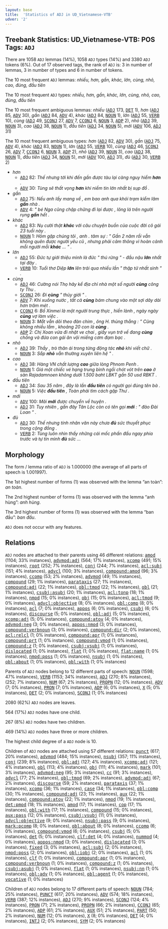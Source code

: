 ```yaml
---
layout: base
title:  'Statistics of ADJ in UD_Vietnamese-VTB'
udver: '2'
---
```


## Treebank Statistics: UD_Vietnamese-VTB: POS Tags: `ADJ`

There are 1058 `ADJ` lemmas (14%), 1058 `ADJ` types (14%) and 3380 `ADJ` tokens (6%).
Out of 17 observed tags, the rank of `ADJ` is: 3 in number of lemmas, 3 in number of types and 6 in number of tokens.

The 10 most frequent `ADJ` lemmas: <em>nhiều, hơn, gần, khác, lớn, cùng, nhỏ, cao, đúng, đầu tiên</em>

The 10 most frequent `ADJ` types:  <em>nhiều, hơn, gần, khác, lớn, cùng, nhỏ, cao, đúng, đầu tiên</em>

The 10 most frequent ambiguous lemmas: <em>nhiều</em> (<tt><a href="vi_vtb-pos-ADJ.html">ADJ</a></tt> 173, <tt><a href="vi_vtb-pos-DET.html">DET</a></tt> 1), <em>hơn</em> (<tt><a href="vi_vtb-pos-ADJ.html">ADJ</a></tt> 85, <tt><a href="vi_vtb-pos-ADV.html">ADV</a></tt> 30), <em>gần</em> (<tt><a href="vi_vtb-pos-ADJ.html">ADJ</a></tt> 84, <tt><a href="vi_vtb-pos-ADV.html">ADV</a></tt> 4), <em>khác</em> (<tt><a href="vi_vtb-pos-ADJ.html">ADJ</a></tt> 84, <tt><a href="vi_vtb-pos-NOUN.html">NOUN</a></tt> 1), <em>lớn</em> (<tt><a href="vi_vtb-pos-ADJ.html">ADJ</a></tt> 55, <tt><a href="vi_vtb-pos-VERB.html">VERB</a></tt> 10), <em>cùng</em> (<tt><a href="vi_vtb-pos-ADJ.html">ADJ</a></tt> 49, <tt><a href="vi_vtb-pos-SCONJ.html">SCONJ</a></tt> 27, <tt><a href="vi_vtb-pos-ADV.html">ADV</a></tt> 7, <tt><a href="vi_vtb-pos-CCONJ.html">CCONJ</a></tt> 6, <tt><a href="vi_vtb-pos-NOUN.html">NOUN</a></tt> 3, <tt><a href="vi_vtb-pos-ADP.html">ADP</a></tt> 2), <em>nhỏ</em> (<tt><a href="vi_vtb-pos-ADJ.html">ADJ</a></tt> 39, <tt><a href="vi_vtb-pos-NOUN.html">NOUN</a></tt> 3), <em>cao</em> (<tt><a href="vi_vtb-pos-ADJ.html">ADJ</a></tt> 38, <tt><a href="vi_vtb-pos-NOUN.html">NOUN</a></tt> 1), <em>đầu tiên</em> (<tt><a href="vi_vtb-pos-ADJ.html">ADJ</a></tt> 34, <tt><a href="vi_vtb-pos-NOUN.html">NOUN</a></tt> 5), <em>mới</em> (<tt><a href="vi_vtb-pos-ADV.html">ADV</a></tt> 106, <tt><a href="vi_vtb-pos-ADJ.html">ADJ</a></tt> 31)

The 10 most frequent ambiguous types:  <em>hơn</em> (<tt><a href="vi_vtb-pos-ADJ.html">ADJ</a></tt> 82, <tt><a href="vi_vtb-pos-ADV.html">ADV</a></tt> 30), <em>gần</em> (<tt><a href="vi_vtb-pos-ADJ.html">ADJ</a></tt> 75, <tt><a href="vi_vtb-pos-ADV.html">ADV</a></tt> 4), <em>khác</em> (<tt><a href="vi_vtb-pos-ADJ.html">ADJ</a></tt> 83, <tt><a href="vi_vtb-pos-NOUN.html">NOUN</a></tt> 1), <em>lớn</em> (<tt><a href="vi_vtb-pos-ADJ.html">ADJ</a></tt> 55, <tt><a href="vi_vtb-pos-VERB.html">VERB</a></tt> 10), <em>cùng</em> (<tt><a href="vi_vtb-pos-ADJ.html">ADJ</a></tt> 46, <tt><a href="vi_vtb-pos-SCONJ.html">SCONJ</a></tt> 26, <tt><a href="vi_vtb-pos-ADV.html">ADV</a></tt> 7, <tt><a href="vi_vtb-pos-CCONJ.html">CCONJ</a></tt> 6, <tt><a href="vi_vtb-pos-NOUN.html">NOUN</a></tt> 3, <tt><a href="vi_vtb-pos-ADP.html">ADP</a></tt> 2), <em>nhỏ</em> (<tt><a href="vi_vtb-pos-ADJ.html">ADJ</a></tt> 39, <tt><a href="vi_vtb-pos-NOUN.html">NOUN</a></tt> 3), <em>cao</em> (<tt><a href="vi_vtb-pos-ADJ.html">ADJ</a></tt> 38, <tt><a href="vi_vtb-pos-NOUN.html">NOUN</a></tt> 1), <em>đầu tiên</em> (<tt><a href="vi_vtb-pos-ADJ.html">ADJ</a></tt> 34, <tt><a href="vi_vtb-pos-NOUN.html">NOUN</a></tt> 5), <em>mới</em> (<tt><a href="vi_vtb-pos-ADV.html">ADV</a></tt> 100, <tt><a href="vi_vtb-pos-ADJ.html">ADJ</a></tt> 31), <em>đủ</em> (<tt><a href="vi_vtb-pos-ADJ.html">ADJ</a></tt> 30, <tt><a href="vi_vtb-pos-VERB.html">VERB</a></tt> 2)


* <em>hơn</em>
  * <tt><a href="vi_vtb-pos-ADJ.html">ADJ</a></tt> 82: <em>Thế nhưng tới khi đến gần được tàu lại càng nguy hiểm <b>hơn</b> .</em>
  * <tt><a href="vi_vtb-pos-ADV.html">ADV</a></tt> 30: <em>Tùng sẽ thất vọng <b>hơn</b> khi niềm tin lớn nhất bị sụp đổ .</em>
* <em>gần</em>
  * <tt><a href="vi_vtb-pos-ADJ.html">ADJ</a></tt> 75: <em>Nếu anh lấy mang về , em bao anh qua khỏi trạm kiểm lâm <b>gần</b> nhà .</em>
  * <tt><a href="vi_vtb-pos-ADV.html">ADV</a></tt> 4: <em>" bé Nga cũng chập chững đi lại được , lông lá trên người rụng <b>gần</b> hết .</em>
* <em>khác</em>
  * <tt><a href="vi_vtb-pos-ADJ.html">ADJ</a></tt> 83: <em>Nụ cười thật <b>khác</b> với câu chuyện buồn của cuộc đời cô gái 23 tuổi này .</em>
  * <tt><a href="vi_vtb-pos-NOUN.html">NOUN</a></tt> 1: <em>Hôm gặp chúng tôi , anh . tâm sự : " Gần 2 năm rồi vẫn không quên được người yêu cũ , nhưng phải cảm thông vì hoàn cảnh mỗi người mỗi <b>khác</b> ... " .</em>
* <em>lớn</em>
  * <tt><a href="vi_vtb-pos-ADJ.html">ADJ</a></tt> 55: <em>Đức tự giới thiệu mình là đức " thú rừng " - đầu nậu <b>lớn</b> nhất tại đây .</em>
  * <tt><a href="vi_vtb-pos-VERB.html">VERB</a></tt> 10: <em>Tuổi thơ Diệp <b>lớn</b> lên trải qua nhiều lần " thập tử nhất sinh " .</em>
* <em>cùng</em>
  * <tt><a href="vi_vtb-pos-ADJ.html">ADJ</a></tt> 46: <em>Cường nói Thọ hãy kể địa chỉ nhà một số người <b>cùng</b> công ty Thu .</em>
  * <tt><a href="vi_vtb-pos-SCONJ.html">SCONJ</a></tt> 26: <em>Đi <b>cùng</b> " thủy giới " .</em>
  * <tt><a href="vi_vtb-pos-ADV.html">ADV</a></tt> 7: <em>Khi xuống nước , tất cả <b>cùng</b> bám chung vào một sợi dây dài hơn trăm mét .</em>
  * <tt><a href="vi_vtb-pos-CCONJ.html">CCONJ</a></tt> 6: <em>Bố Xinmei là một người trung thực , hiền lành , ngày ngày <b>cùng</b> vợ làm việc .</em>
  * <tt><a href="vi_vtb-pos-NOUN.html">NOUN</a></tt> 3: <em>Mắt vẫn dõi theo đàn chim , ông H. thủng thẳng : " Cũng không nhiều lắm , khoảng 20 con là <b>cùng</b> .</em>
  * <tt><a href="vi_vtb-pos-ADP.html">ADP</a></tt> 2: <em>Chị Xoan vừa đi nhặt ve chai , giấy vụn trở về đang <b>cùng</b> chồng và đứa con gái ăn vội miếng cơm đạm bạc .</em>
* <em>nhỏ</em>
  * <tt><a href="vi_vtb-pos-ADJ.html">ADJ</a></tt> 39: <em>Thầy , trò thân ái trong từng động tác <b>nhỏ</b> khi viết chữ .</em>
  * <tt><a href="vi_vtb-pos-NOUN.html">NOUN</a></tt> 3: <em>Sắp <b>nhỏ</b> vẫn thường xuyên liên hệ " .</em>
* <em>cao</em>
  * <tt><a href="vi_vtb-pos-ADJ.html">ADJ</a></tt> 38: <em>Hàng VN chất lượng <b>cao</b> giữa lòng Phnom Penh .</em>
  * <tt><a href="vi_vtb-pos-NOUN.html">NOUN</a></tt> 1: <em>Giá một chiếc vé hạng trung bình ngồi chót vót trên <b>cao</b> ở sàn Rajadamnoen không dưới 1.500 baht LBKT gần 50 usd RBKT .</em>
* <em>đầu tiên</em>
  * <tt><a href="vi_vtb-pos-ADJ.html">ADJ</a></tt> 34: <em>Sau 35 năm , đây là lần <b>đầu tiên</b> có người gọi đúng tên bà .</em>
  * <tt><a href="vi_vtb-pos-NOUN.html">NOUN</a></tt> 5: <em>Việc <b>đầu tiên</b> , Toàn phải tìm cách gặp Thư .</em>
* <em>mới</em>
  * <tt><a href="vi_vtb-pos-ADV.html">ADV</a></tt> 100: <em>Mãi <b>mới</b> được chuyển về huyện .</em>
  * <tt><a href="vi_vtb-pos-ADJ.html">ADJ</a></tt> 31: <em>Tuy nhiên , gần đây Tân Lộc còn có tên gọi <b>mới</b> : " đảo Đài Loan " .</em>
* <em>đủ</em>
  * <tt><a href="vi_vtb-pos-ADJ.html">ADJ</a></tt> 30: <em>Thế nhưng tính nhân văn này chưa <b>đủ</b> sức thuyết phục trong cộng đồng .</em>
  * <tt><a href="vi_vtb-pos-VERB.html">VERB</a></tt> 2: <em>Tùng luôn nhìn thấy những cái mốc phấn đấu ngay phía trước và tự tin mình <b>đủ</b> sức ...</em>

## Morphology

The form / lemma ratio of `ADJ` is 1.000000 (the average of all parts of speech is 1.001997).

The 1st highest number of forms (1) was observed with the lemma “an toàn”: <em>an toàn</em>.

The 2nd highest number of forms (1) was observed with the lemma “anh hùng”: <em>anh hùng</em>.

The 3rd highest number of forms (1) was observed with the lemma “ban đầu”: <em>ban đầu</em>.

`ADJ` does not occur with any features.


## Relations

`ADJ` nodes are attached to their parents using 46 different relations: <tt><a href="vi_vtb-dep-amod.html">amod</a></tt> (1104; 33% instances), <tt><a href="vi_vtb-dep-advmod-adj.html">advmod:adj</a></tt> (564; 17% instances), <tt><a href="vi_vtb-dep-xcomp.html">xcomp</a></tt> (491; 15% instances), <tt><a href="vi_vtb-dep-root.html">root</a></tt> (252; 7% instances), <tt><a href="vi_vtb-dep-conj.html">conj</a></tt> (244; 7% instances), <tt><a href="vi_vtb-dep-acl-subj.html">acl:subj</a></tt> (151; 4% instances), <tt><a href="vi_vtb-dep-advcl.html">advcl</a></tt> (100; 3% instances), <tt><a href="vi_vtb-dep-compound-amod.html">compound:amod</a></tt> (96; 3% instances), <tt><a href="vi_vtb-dep-ccomp.html">ccomp</a></tt> (53; 2% instances), <tt><a href="vi_vtb-dep-advmod.html">advmod</a></tt> (49; 1% instances), <tt><a href="vi_vtb-dep-compound.html">compound</a></tt> (29; 1% instances), <tt><a href="vi_vtb-dep-parataxis.html">parataxis</a></tt> (27; 1% instances), <tt><a href="vi_vtb-dep-compound-adj.html">compound:adj</a></tt> (22; 1% instances), <tt><a href="vi_vtb-dep-obl-tmod.html">obl:tmod</a></tt> (22; 1% instances), <tt><a href="vi_vtb-dep-obl.html">obl</a></tt> (21; 1% instances), <tt><a href="vi_vtb-dep-csubj-asubj.html">csubj:asubj</a></tt> (20; 1% instances), <tt><a href="vi_vtb-dep-acl-tonp.html">acl:tonp</a></tt> (18; 1% instances), <tt><a href="vi_vtb-dep-nmod.html">nmod</a></tt> (15; 0% instances), <tt><a href="vi_vtb-dep-obj.html">obj</a></tt> (15; 0% instances), <tt><a href="vi_vtb-dep-acl-tmod.html">acl:tmod</a></tt> (9; 0% instances), <tt><a href="vi_vtb-dep-advcl-objective.html">advcl:objective</a></tt> (8; 0% instances), <tt><a href="vi_vtb-dep-obl-comp.html">obl:comp</a></tt> (8; 0% instances), <tt><a href="vi_vtb-dep-acl.html">acl</a></tt> (7; 0% instances), <tt><a href="vi_vtb-dep-appos.html">appos</a></tt> (6; 0% instances), <tt><a href="vi_vtb-dep-csubj.html">csubj</a></tt> (6; 0% instances), <tt><a href="vi_vtb-dep-discourse.html">discourse</a></tt> (5; 0% instances), <tt><a href="vi_vtb-dep-obl-adj.html">obl:adj</a></tt> (5; 0% instances), <tt><a href="vi_vtb-dep-xcomp-adj.html">xcomp:adj</a></tt> (5; 0% instances), <tt><a href="vi_vtb-dep-compound-atov.html">compound:atov</a></tt> (4; 0% instances), <tt><a href="vi_vtb-dep-advmod-neg.html">advmod:neg</a></tt> (3; 0% instances), <tt><a href="vi_vtb-dep-appos-nmod.html">appos:nmod</a></tt> (3; 0% instances), <tt><a href="vi_vtb-dep-compound-verbnoun.html">compound:verbnoun</a></tt> (3; 0% instances), <tt><a href="vi_vtb-dep-compound-dir.html">compound:dir</a></tt> (2; 0% instances), <tt><a href="vi_vtb-dep-acl-relcl.html">acl:relcl</a></tt> (1; 0% instances), <tt><a href="vi_vtb-dep-compound-apr.html">compound:apr</a></tt> (1; 0% instances), <tt><a href="vi_vtb-dep-compound-prt.html">compound:prt</a></tt> (1; 0% instances), <tt><a href="vi_vtb-dep-compound-vmod.html">compound:vmod</a></tt> (1; 0% instances), <tt><a href="vi_vtb-dep-compound-z.html">compound:z</a></tt> (1; 0% instances), <tt><a href="vi_vtb-dep-csubj-vsubj.html">csubj:vsubj</a></tt> (1; 0% instances), <tt><a href="vi_vtb-dep-dislocated.html">dislocated</a></tt> (1; 0% instances), <tt><a href="vi_vtb-dep-flat.html">flat</a></tt> (1; 0% instances), <tt><a href="vi_vtb-dep-flat-name.html">flat:name</a></tt> (1; 0% instances), <tt><a href="vi_vtb-dep-nmod-poss.html">nmod:poss</a></tt> (1; 0% instances), <tt><a href="vi_vtb-dep-nsubj.html">nsubj</a></tt> (1; 0% instances), <tt><a href="vi_vtb-dep-obl-about.html">obl:about</a></tt> (1; 0% instances), <tt><a href="vi_vtb-dep-obl-with.html">obl:with</a></tt> (1; 0% instances)

Parents of `ADJ` nodes belong to 12 different parts of speech: <tt><a href="vi_vtb-pos-NOUN.html">NOUN</a></tt> (1598; 47% instances), <tt><a href="vi_vtb-pos-VERB.html">VERB</a></tt> (1153; 34% instances), <tt><a href="vi_vtb-pos-ADJ.html">ADJ</a></tt> (270; 8% instances),  (252; 7% instances), <tt><a href="vi_vtb-pos-NUM.html">NUM</a></tt> (67; 2% instances), <tt><a href="vi_vtb-pos-PROPN.html">PROPN</a></tt> (12; 0% instances), <tt><a href="vi_vtb-pos-ADV.html">ADV</a></tt> (7; 0% instances), <tt><a href="vi_vtb-pos-PRON.html">PRON</a></tt> (7; 0% instances), <tt><a href="vi_vtb-pos-ADP.html">ADP</a></tt> (6; 0% instances), <tt><a href="vi_vtb-pos-X.html">X</a></tt> (5; 0% instances), <tt><a href="vi_vtb-pos-DET.html">DET</a></tt> (2; 0% instances), <tt><a href="vi_vtb-pos-SCONJ.html">SCONJ</a></tt> (1; 0% instances)

2080 (62%) `ADJ` nodes are leaves.

564 (17%) `ADJ` nodes have one child.

267 (8%) `ADJ` nodes have two children.

469 (14%) `ADJ` nodes have three or more children.

The highest child degree of a `ADJ` node is 10.

Children of `ADJ` nodes are attached using 57 different relations: <tt><a href="vi_vtb-dep-punct.html">punct</a></tt> (617; 20% instances), <tt><a href="vi_vtb-dep-advmod.html">advmod</a></tt> (484; 15% instances), <tt><a href="vi_vtb-dep-nsubj.html">nsubj</a></tt> (357; 11% instances), <tt><a href="vi_vtb-dep-conj.html">conj</a></tt> (239; 8% instances), <tt><a href="vi_vtb-dep-obl-adj.html">obl:adj</a></tt> (127; 4% instances), <tt><a href="vi_vtb-dep-xcomp-adj.html">xcomp:adj</a></tt> (121; 4% instances), <tt><a href="vi_vtb-dep-obl.html">obl</a></tt> (113; 4% instances), <tt><a href="vi_vtb-dep-obj.html">obj</a></tt> (111; 4% instances), <tt><a href="vi_vtb-dep-mark.html">mark</a></tt> (101; 3% instances), <tt><a href="vi_vtb-dep-advmod-neg.html">advmod:neg</a></tt> (95; 3% instances), <tt><a href="vi_vtb-dep-cc.html">cc</a></tt> (91; 3% instances), <tt><a href="vi_vtb-dep-advcl.html">advcl</a></tt> (77; 2% instances), <tt><a href="vi_vtb-dep-obl-tmod.html">obl:tmod</a></tt> (69; 2% instances), <tt><a href="vi_vtb-dep-advmod-adj.html">advmod:adj</a></tt> (67; 2% instances), <tt><a href="vi_vtb-dep-discourse.html">discourse</a></tt> (59; 2% instances), <tt><a href="vi_vtb-dep-parataxis.html">parataxis</a></tt> (37; 1% instances), <tt><a href="vi_vtb-dep-xcomp.html">xcomp</a></tt> (36; 1% instances), <tt><a href="vi_vtb-dep-case.html">case</a></tt> (34; 1% instances), <tt><a href="vi_vtb-dep-obl-comp.html">obl:comp</a></tt> (30; 1% instances), <tt><a href="vi_vtb-dep-compound-adj.html">compound:adj</a></tt> (23; 1% instances), <tt><a href="vi_vtb-dep-aux.html">aux</a></tt> (22; 1% instances), <tt><a href="vi_vtb-dep-compound-atov.html">compound:atov</a></tt> (22; 1% instances), <tt><a href="vi_vtb-dep-nmod.html">nmod</a></tt> (19; 1% instances), <tt><a href="vi_vtb-dep-det-pmod.html">det:pmod</a></tt> (18; 1% instances), <tt><a href="vi_vtb-dep-amod.html">amod</a></tt> (17; 1% instances), <tt><a href="vi_vtb-dep-cop.html">cop</a></tt> (17; 1% instances), <tt><a href="vi_vtb-dep-obl-with.html">obl:with</a></tt> (17; 1% instances), <tt><a href="vi_vtb-dep-compound.html">compound</a></tt> (15; 0% instances), <tt><a href="vi_vtb-dep-aux-pass.html">aux:pass</a></tt> (12; 0% instances), <tt><a href="vi_vtb-dep-csubj-vsubj.html">csubj:vsubj</a></tt> (11; 0% instances), <tt><a href="vi_vtb-dep-advcl-objective.html">advcl:objective</a></tt> (9; 0% instances), <tt><a href="vi_vtb-dep-nsubj-pass.html">nsubj:pass</a></tt> (9; 0% instances), <tt><a href="vi_vtb-dep-mark-pcomp.html">mark:pcomp</a></tt> (8; 0% instances), <tt><a href="vi_vtb-dep-obl-about.html">obl:about</a></tt> (8; 0% instances), <tt><a href="vi_vtb-dep-ccomp.html">ccomp</a></tt> (6; 0% instances), <tt><a href="vi_vtb-dep-compound-vmod.html">compound:vmod</a></tt> (6; 0% instances), <tt><a href="vi_vtb-dep-csubj.html">csubj</a></tt> (5; 0% instances), <tt><a href="vi_vtb-dep-det.html">det</a></tt> (5; 0% instances), <tt><a href="vi_vtb-dep-clf-det.html">clf:det</a></tt> (4; 0% instances), <tt><a href="vi_vtb-dep-nummod.html">nummod</a></tt> (4; 0% instances), <tt><a href="vi_vtb-dep-appos-nmod.html">appos:nmod</a></tt> (3; 0% instances), <tt><a href="vi_vtb-dep-dislocated.html">dislocated</a></tt> (3; 0% instances), <tt><a href="vi_vtb-dep-fixed.html">fixed</a></tt> (3; 0% instances), <tt><a href="vi_vtb-dep-acl-subj.html">acl:subj</a></tt> (2; 0% instances), <tt><a href="vi_vtb-dep-nmod-poss.html">nmod:poss</a></tt> (2; 0% instances), <tt><a href="vi_vtb-dep-obl-iobj.html">obl:iobj</a></tt> (2; 0% instances), <tt><a href="vi_vtb-dep-acl.html">acl</a></tt> (1; 0% instances), <tt><a href="vi_vtb-dep-clf.html">clf</a></tt> (1; 0% instances), <tt><a href="vi_vtb-dep-compound-apr.html">compound:apr</a></tt> (1; 0% instances), <tt><a href="vi_vtb-dep-compound-verbnoun.html">compound:verbnoun</a></tt> (1; 0% instances), <tt><a href="vi_vtb-dep-compound-z.html">compound:z</a></tt> (1; 0% instances), <tt><a href="vi_vtb-dep-csubj-asubj.html">csubj:asubj</a></tt> (1; 0% instances), <tt><a href="vi_vtb-dep-flat.html">flat</a></tt> (1; 0% instances), <tt><a href="vi_vtb-dep-nsubj-nn.html">nsubj:nn</a></tt> (1; 0% instances), <tt><a href="vi_vtb-dep-obl-adv.html">obl:adv</a></tt> (1; 0% instances), <tt><a href="vi_vtb-dep-obl-agent.html">obl:agent</a></tt> (1; 0% instances), <tt><a href="vi_vtb-dep-vocative.html">vocative</a></tt> (1; 0% instances)

Children of `ADJ` nodes belong to 17 different parts of speech: <tt><a href="vi_vtb-pos-NOUN.html">NOUN</a></tt> (784; 25% instances), <tt><a href="vi_vtb-pos-PUNCT.html">PUNCT</a></tt> (617; 20% instances), <tt><a href="vi_vtb-pos-ADV.html">ADV</a></tt> (574; 18% instances), <tt><a href="vi_vtb-pos-VERB.html">VERB</a></tt> (387; 12% instances), <tt><a href="vi_vtb-pos-ADJ.html">ADJ</a></tt> (270; 9% instances), <tt><a href="vi_vtb-pos-SCONJ.html">SCONJ</a></tt> (124; 4% instances), <tt><a href="vi_vtb-pos-PRON.html">PRON</a></tt> (71; 2% instances), <tt><a href="vi_vtb-pos-PROPN.html">PROPN</a></tt> (66; 2% instances), <tt><a href="vi_vtb-pos-CCONJ.html">CCONJ</a></tt> (65; 2% instances), <tt><a href="vi_vtb-pos-ADP.html">ADP</a></tt> (61; 2% instances), <tt><a href="vi_vtb-pos-AUX.html">AUX</a></tt> (51; 2% instances), <tt><a href="vi_vtb-pos-PART.html">PART</a></tt> (50; 2% instances), <tt><a href="vi_vtb-pos-NUM.html">NUM</a></tt> (12; 0% instances), <tt><a href="vi_vtb-pos-X.html">X</a></tt> (8; 0% instances), <tt><a href="vi_vtb-pos-DET.html">DET</a></tt> (4; 0% instances), <tt><a href="vi_vtb-pos-INTJ.html">INTJ</a></tt> (2; 0% instances), <tt><a href="vi_vtb-pos-SYM.html">SYM</a></tt> (2; 0% instances)

